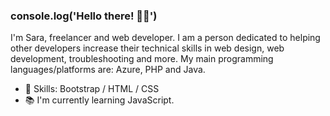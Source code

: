 ### console.log('Hello there! 👋🏼')
I'm Sara, freelancer and web developer. I am a person dedicated to helping other developers increase their technical skills in web design, web development, troubleshooting and more. My main programming languages/platforms are: Azure, PHP and Java.

- 🧠 Skills: Bootstrap / HTML / CSS
- 📚 I'm currently learning JavaScript.

<!--
**SaraVCruz/SaraVCruz** is a ✨ _special_ ✨ repository because its `README.md` (this file) appears on your GitHub profile.

Here are some ideas to get you started:

- 🔭 I’m currently working on ...
- 🌱 I’m currently learning ...
- 👯 I’m looking to collaborate on ...
- 🤔 I’m looking for help with ...
- 💬 Ask me about ...
- 📫 How to reach me: ...
- 😄 Pronouns: ...
- ⚡ Fun fact: ...
-->
